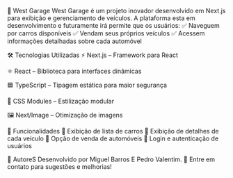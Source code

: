 🚗 West Garage
West Garage é um projeto inovador desenvolvido em Next.js para exibição e gerenciamento de veículos. A plataforma esta em desenvolvimento e futuramente irá permite que os usuários:
✅ Naveguem por carros disponíveis
✅ Vendam seus próprios veículos
✅ Acessem informações detalhadas sobre cada automóvel

🛠 Tecnologias Utilizadas
⚡ Next.js – Framework para React

⚛️ React – Biblioteca para interfaces dinâmicas

🟦 TypeScript – Tipagem estática para maior segurança

🎨 CSS Modules – Estilização modular

🖼 Next/Image – Otimização de imagens

🚀 Funcionalidades
🔹 Exibição de lista de carros
🔹 Exibição de detalhes de cada veículo
🔹 Opção de venda de automóveis
🔹 Login e autenticação de usuários


👥 AutoreS
Desenvolvido por Miguel Barros E Pedro Valentim.
📩 Entre em contato para sugestões e melhorias!
